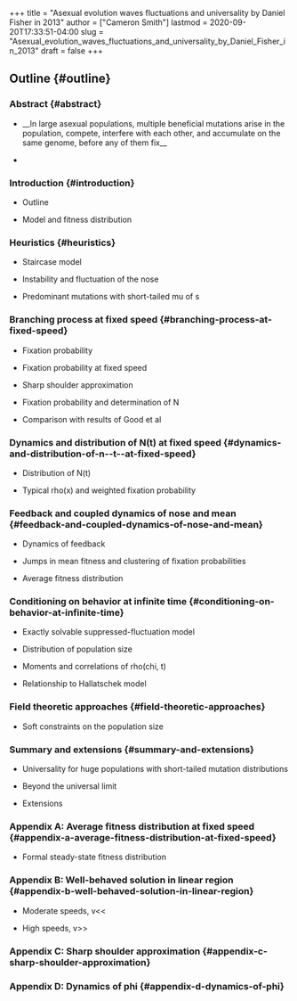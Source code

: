 +++
title = "Asexual evolution waves fluctuations and universality by Daniel Fisher in 2013"
author = ["Cameron Smith"]
lastmod = 2020-09-20T17:33:51-04:00
slug = "Asexual_evolution_waves_fluctuations_and_universality_by_Daniel_Fisher_in_2013"
draft = false
+++

## Outline {#outline}


### Abstract {#abstract}

<!--list-separator-->

-  \_\_In large asexual populations, multiple beneficial mutations arise in the population, compete, interfere with each other, and accumulate on the same genome, before any of them fix\_\_

<!--list-separator-->

-


### Introduction {#introduction}

<!--list-separator-->

-  Outline

<!--list-separator-->

-  Model and fitness distribution


### Heuristics {#heuristics}

<!--list-separator-->

-  Staircase model

<!--list-separator-->

-  Instability and fluctuation of the nose

<!--list-separator-->

-  Predominant mutations with short-tailed mu of s


### Branching process at fixed speed {#branching-process-at-fixed-speed}

<!--list-separator-->

-  Fixation probability

<!--list-separator-->

-  Fixation probability at fixed speed

<!--list-separator-->

-  Sharp shoulder approximation

<!--list-separator-->

-  Fixation probability and determination of N

<!--list-separator-->

-  Comparison with results of Good et al


### Dynamics and distribution of N(t) at fixed speed {#dynamics-and-distribution-of-n--t--at-fixed-speed}

<!--list-separator-->

-  Distribution of N(t)

<!--list-separator-->

-  Typical rho(x) and weighted fixation probability


### Feedback and coupled dynamics of nose and mean {#feedback-and-coupled-dynamics-of-nose-and-mean}

<!--list-separator-->

-  Dynamics of feedback

<!--list-separator-->

-  Jumps in mean fitness and clustering of fixation probabilities

<!--list-separator-->

-  Average fitness distribution


### Conditioning on behavior at infinite time {#conditioning-on-behavior-at-infinite-time}

<!--list-separator-->

-  Exactly solvable suppressed-fluctuation model

<!--list-separator-->

-  Distribution of population size

<!--list-separator-->

-  Moments and correlations of rho(chi, t)

<!--list-separator-->

-  Relationship to Hallatschek model


### Field theoretic approaches {#field-theoretic-approaches}

<!--list-separator-->

-  Soft constraints on the population size


### Summary and extensions {#summary-and-extensions}

<!--list-separator-->

-  Universality for huge populations with short-tailed mutation distributions

<!--list-separator-->

-  Beyond the universal limit

<!--list-separator-->

-  Extensions


### Appendix A: Average fitness distribution at fixed speed {#appendix-a-average-fitness-distribution-at-fixed-speed}

<!--list-separator-->

-  Formal steady-state fitness distribution


### Appendix B: Well-behaved solution in linear region {#appendix-b-well-behaved-solution-in-linear-region}

<!--list-separator-->

-  Moderate speeds, v<<

<!--list-separator-->

-  High speeds, v>>


### Appendix C: Sharp shoulder approximation {#appendix-c-sharp-shoulder-approximation}


### Appendix D: Dynamics of phi {#appendix-d-dynamics-of-phi}
